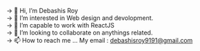 -> 👋 Hi, I’m Debashis Roy<br/>
-> 👀 I’m interested in Web design and devolopment.<br/>
-> 🌱 I’m capable to work with ReactJS<br/>
-> 💞️ I’m looking to collaborate on anythings related.<br/>
-> 📫 How to reach me ... My email : debashisroy9191@gmail.com<br/>

<!---
pally0091/pally0091 is a ✨ special ✨ repository because its `README.md` (this file) appears on your GitHub profile.
You can click the Preview link to take a look at your changes.
--->
